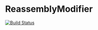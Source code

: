 # ReassemblyModifier

[![Build Status](https://github.com/SomeDebris/ReassemblyModifier.jl/actions/workflows/CI.yml/badge.svg?branch=main)](https://github.com/SomeDebris/ReassemblyModifier.jl/actions/workflows/CI.yml?query=branch%3Amain)
